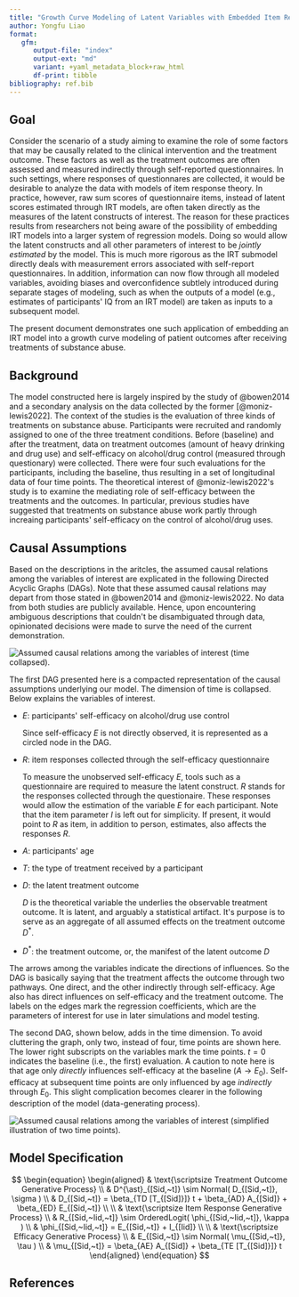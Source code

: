 ```yaml
---
title: "Growth Curve Modeling of Latent Variables with Embedded Item Response Models"
author: Yongfu Liao
format: 
   gfm:
      output-file: "index"
      output-ext: "md"
      variant: +yaml_metadata_block+raw_html
      df-print: tibble
bibliography: ref.bib
---
```


<!--
```{r setup, include=FALSE}
knitr::opts_chunk$set(
	message = FALSE,
	warning = FALSE,
	#results = 'hold',
	out.width = "100%",
	fig.align = 'center',
	comment = "",
	fig.dim = c(10, 5.5),
   dev='svglite',
   dev.args = list(bg = "transparent"),
   NULL
)
```
-->

Goal
-----

Consider the scenario of a study aiming to examine the role of some factors that
may be causally related to the clinical intervention and the treatment outcome.
These factors as well as the treatment outcomes are often assessed and measured
indirectly through self-reported questionnaires. In such settings, where
responses of questionnares are collected, it would be desirable to analyze the
data with models of item response theory. In practice, however, raw sum scores
of questionnaire items, instead of latent scores estimated through IRT models,
are often taken directly as the measures of the latent constructs of interest.
The reason for these practices results from researchers not being aware of the
possibility of embedding IRT models into a larger system of regression models.
Doing so would allow the latent constructs and all other parameters of interest
to be *jointly estimated* by the model. This is much more rigorous as the IRT
submodel directly deals with measurement errors associated with self-report
questionnaires. In addition, information can now flow through all modeled
variables, avoiding biases and overconfidence subtlely introduced during
separate stages of modeling, such as when the outputs of a model (e.g.,
estimates of participants' IQ from an IRT model) are taken as inputs to a
subsequent model.

The present document demonstrates one such application of embedding an IRT model
into a growth curve modeling of patient outcomes after receiving treatments of
substance abuse.


Background
----------

The model constructed here is largely inspired by the study of @bowen2014 and a
secondary analysis on the data collected by the former [@moniz-lewis2022]. The
context of the studies is the evaluation of three kinds of treatments on
substance abuse. Participants were recruited and randomly assigned to one of the
three treatment conditions. Before (baseline) and after the treatment, data on
treatment outcomes (amount of heavy drinking and drug use) and self-efficacy on
alcohol/drug control (measured through questionary) were collected. There were
four such evaluations for the participants, including the baseline, thus
resulting in a set of longitudinal data of four time points. The theoretical
interest of @moniz-lewis2022\'s study is to examine the mediating role of
self-efficacy between the treatments and the outcomes. In particular, previous
studies have suggested that treatments on substance abuse work partly through
increaing participants' self-efficacy on the control of alcohol/drug uses.


Causal Assumptions
------------------

Based on the descriptions in the aritcles, the assumed causal relations among
the variables of interest are explicated in the following Directed Acyclic
Graphs (DAGs). Note that these assumed causal relations may depart from those
stated in @bowen2014 and @moniz-lewis2022. No data from both studies are
publicly available. Hence, upon encountering ambiguous descriptions that
couldn't be disambiguated through data, opinionated decisions were made to surve
the need of the current demonstration.

![Assumed causal relations among the variables of interest (time collapsed).](./dag)

The first DAG presented here is a compacted representation of the causal
assumptions underlying our model. The dimension of time is collapsed. Below
explains the variables of interest.

- $E$: participants' self-efficacy on alcohol/drug use control
   
   Since self-efficacy $E$ is not directly observed, it is represented as a
   circled node in the DAG.

- $R$: item responses collected through the self-efficacy questionnaire 

   To measure the unobserved self-efficacy $E$, tools such as a questionnaire
   are required to measure the latent construct. $R$ stands for the responses
   collected through the questionaire. These responses would allow the
   estimation of the variable $E$ for each participant. Note that the item
   parameter $I$ is left out for simplicity. If present, it would point to $R$
   as item, in addition to person, estimates, also affects the responses $R$.

- $A$: participants' age

- $T$: the type of treatment received by a participant

- $D$: the latent treatment outcome 

   $D$ is the theoretical variable the underlies the observable treatment
   outcome. It is latent, and arguably a statistical artifact. It's purpose is
   to serve as an aggregate of all assumed effects on the treatment outcome
   $D^{\ast}$.

- $D^{\ast}$: the treatment outcome, or, the manifest of the latent outcome $D$

The arrows among the variables indicate the directions of influences. So the 
DAG is basically saying that the treatment affects the outcome through two 
pathways. One direct, and the other indirectly through self-efficacy. Age also
has direct influences on self-efficacy and the treatment outcome. The labels on
the edges mark the regression coefficients, which are the parameters of interest
for use in later simulations and model testing.

The second DAG, shown below, adds in the time dimension. To avoid cluttering the
graph, only two, instead of four, time points are shown here. The lower right
subscripts on the variables mark the time points. $t=0$ indicates the baseline
(i.e., the first) evaluation. A caution to note here is that age only *directly*
influences self-efficacy at the baseline ($A \rightarrow E_0$). Self-efficacy at
subsequent time points are only influenced by age *indirectly* through $E_0$.
This slight complication becomes clearer in the following description of the
model (data-generating process).

![Assumed causal relations among the variables of interest (simplified illustration of two time points).](./dag-longitudinal)



Model Specification
-------------------

$$
\begin{equation}
\begin{aligned}
   & \text{\scriptsize Treatment Outcome Generative Process} \\
   & D^{\ast}_{[Sid,~t]} \sim Normal( D_{[Sid,~t]}, \sigma )                       \\
   & D_{[Sid,~t]} = \beta_{TD [T_{[Sid]}]} t + \beta_{AD} A_{[Sid]} + \beta_{ED} E_{[Sid,~t]}  \\
   \\
   & \text{\scriptsize Item Response Generative Process} \\
   & R_{[Sid,~Iid,~t]} \sim OrderedLogit( \phi_{[Sid,~Iid,~t]}, \kappa )    \\
   & \phi_{[Sid,~Iid,~t]} = E_{[Sid,~t]} + I_{[Iid]}                         \\
   \\
   & \text{\scriptsize Efficacy Generative Process} \\
   & E_{[Sid,~t]} \sim Normal( \mu_{[Sid,~t]}, \tau )                   \\
   & \mu_{[Sid,~t]} = \beta_{AE} A_{[Sid]}  + \beta_{TE [T_{[Sid]}]} t
\end{aligned}
\end{equation}
$$


References
----------

